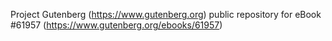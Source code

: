 Project Gutenberg (https://www.gutenberg.org) public repository for eBook #61957 (https://www.gutenberg.org/ebooks/61957)

